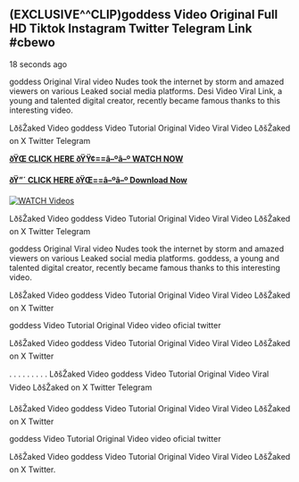 ## (EXCLUSIVE^^CLIP)goddess Video Original Full HD Tiktok Instagram Twitter Telegram Link #cbewo

18 seconds ago

goddess Original Viral video Nudes took the internet by storm and amazed viewers on various Leaked social media platforms. Desi Video Viral Link, a young and talented digital creator, recently became famous thanks to this interesting video.

LðšŽaked Video goddess Video Tutorial Original Video Viral Video LðšŽaked on X Twitter Telegram

**[ðŸŒ CLICK HERE ðŸŸ¢==â–ºâ–º WATCH NOW](https://clips-mediaa.blogspot.com/2025/02/video-viral-download.html)**

**[ðŸ”´ CLICK HERE ðŸŒ==â–ºâ–º Download Now](https://clips-mediaa.blogspot.com/2025/02/video-viral-download.html)**

[![WATCH Videos](https://i.imgur.com/dJHk4Zq.gif)](https://clips-mediaa.blogspot.com/2025/02/video-viral-download.html)

LðšŽaked Video goddess Video Tutorial Original Video Viral Video LðšŽaked on X Twitter Telegram

goddess Original Viral video Nudes took the internet by storm and amazed viewers on various Leaked social media platforms. goddess, a young and talented digital creator, recently became famous thanks to this interesting video.

LðšŽaked Video goddess Video Tutorial Original Video Viral Video LðšŽaked on X Twitter

goddess Video Tutorial Original Video video oficial twitter

LðšŽaked Video goddess Video Tutorial Original Video Viral Video LðšŽaked on X Twitter

. . . . . . . . . LðšŽaked Video goddess Video Tutorial Original Video Viral Video LðšŽaked on X Twitter Telegram

LðšŽaked Video goddess Video Tutorial Original Video Viral Video LðšŽaked on X Twitter

goddess Video Tutorial Original Video video oficial twitter

LðšŽaked Video goddess Video Tutorial Original Video Viral Video LðšŽaked on X Twitter.